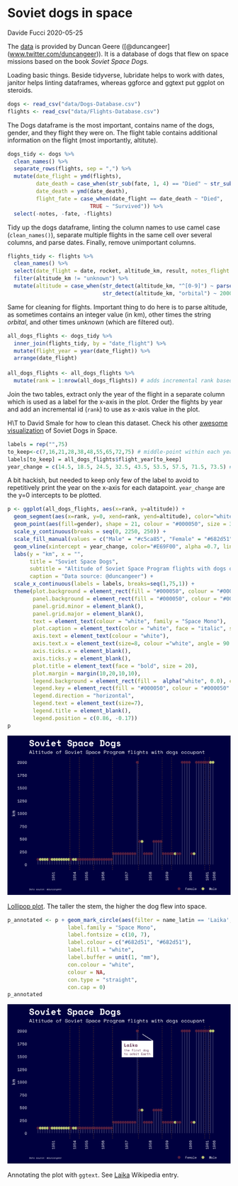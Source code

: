 Soviet dogs in space
================
Davide Fucci
2020-05-25

The
[data](https://airtable.com/universe/expG3z2CFykG1dZsp/sovet-space-dogs)
is provided by Duncan Geere
(\[@duncangeer\](www.twitter.com/duncangeer)). It is a database of dogs
that flew on space missions based on the book *Soviet Space Dogs.*

Loading basic things. Beside tidyverse, lubridate helps to work with
dates, janitor helps linting dataframes, whereas ggforce and ggtext put
ggplot on steroids.

``` r
dogs <- read_csv("data/Dogs-Database.csv")
flights <- read_csv("data/Flights-Database.csv")
```

The Dogs dataframe is the most important, contains name of the dogs,
gender, and they flight they were on. The flight table contains
additional information on the flight (most importantly, altitute).

``` r
dogs_tidy <- dogs %>% 
  clean_names() %>% 
  separate_rows(flights, sep = ",") %>% 
  mutate(date_flight = ymd(flights),
         date_death = case_when(str_sub(fate, 1, 4) == "Died" ~ str_sub(fate, 6, 15)),
         date_death = ymd(date_death),
         flight_fate = case_when(date_flight == date_death ~ "Died",
                          TRUE ~ "Survived")) %>% 
  select(-notes, -fate, -flights)
```

Tidy up the dogs dataframe, linting the column names to use camel case
(`clean_names()`), separate multiple flights in the same cell over
several columns, and parse dates. Finally, remove unimportant columns.

``` r
flights_tidy <- flights %>% 
  clean_names() %>% 
  select(date_flight = date, rocket, altitude_km, result, notes_flight = notes) %>% 
  filter(altitude_km != "unknown") %>% 
  mutate(altitude = case_when(str_detect(altitude_km, "^[0-9]") ~ parse_number(altitude_km), 
                              str_detect(altitude_km, "orbital") ~ 2000))  # 2000 km is the terrestrial orbit altitude according to Wikipedia
```

Same for cleaning for flights. Important thing to do here is to parse
altitude, as sometimes contains an integer value (in km), other times
the string *orbital*, and other times *unknown* (which are filtered
out).

``` r
all_dogs_flights <- dogs_tidy %>% 
  inner_join(flights_tidy, by = "date_flight") %>% 
  mutate(flight_year = year(date_flight)) %>% 
  arrange(date_flight) 
  
all_dogs_flights <- all_dogs_flights %>% 
  mutate(rank = 1:nrow(all_dogs_flights)) # adds incremental rank based on year
```

Join the two tables, extract only the year of the flight in a separate
column which is used as a label for the x-axis in the plot. Order the
flights by year and add an incremental id (`rank`) to use as x-axis
value in the plot.

H\\T to David Smale for how to clean this dataset. Check his other
[awesome
visualization](https://davidsmale.netlify.app/portfolio/soviet-space-dogs-part-2/)
of Soviet Dogs in Space.

``` r
labels = rep("",75) 
to_keep<-c(7,16,21,28,38,48,55,65,72,75) # middle-point within each year range
labels[to_keep] = all_dogs_flights$flight_year[to_keep] 
year_change = c(14.5, 18.5, 24.5, 32.5, 43.5, 53.5, 57.5, 71.5, 73.5) # x-axis value indicating when there is a change in year. For example, there are 14 flights in the first year of data, 4 for the second (14+4=18) and so on.
```

A bit hackish, but needed to keep only few of the label to avoid to
repetitively print the year on the x-axis for each datapoint.
`year_change` are the y=0 intercepts to be plotted.

``` r
p <- ggplot(all_dogs_flights, aes(x=rank, y=altitude)) +
  geom_segment(aes(x=rank, y=0, xend=rank, yend=altitude), color="white", alpha = 0.3) +
  geom_point(aes(fill=gender), shape = 21, colour = "#000050", size = 3, stroke = 0.2) + 
  scale_y_continuous(breaks = seq(0, 2250, 250)) +
  scale_fill_manual(values = c("Male" = "#c5ca85", "Female" = "#682d51")) +
  geom_vline(xintercept = year_change, color="#E69F00", alpha =0.7, linetype="dotted") +
  labs(y = "km", x = "", 
       title = "Soviet Space Dogs",
       subtitle = "Altitude of Soviet Space Program flights with dogs occupant",
       caption = "Data source: @duncangeer") + 
  scale_x_continuous(labels = labels, breaks=seq(1,75,1)) +
  theme(plot.background = element_rect(fill = "#000050", colour = "#000050"),
        panel.background = element_rect(fill = "#000050", colour = "#000050"),
        panel.grid.minor = element_blank(),
        panel.grid.major = element_blank(),
        text = element_text(colour = "white", family = "Space Mono"),
        plot.caption = element_text(color = "white", face = "italic", size = 5, hjust = 0),
        axis.text = element_text(colour = "white"),
        axis.text.x = element_text(size=8, colour ="white", angle = 90 ),
        axis.ticks.x = element_blank(),
        axis.ticks.y = element_blank(),
        plot.title = element_text(face = "bold", size = 20),
        plot.margin = margin(10,20,10,10),
        legend.background = element_rect(fill =  alpha("white", 0.0), colour =  alpha("white", 0.0)),
        legend.key = element_rect(fill = "#000050", colour = "#000050" ),
        legend.direction = "horizontal",
        legend.text = element_text(size=7),
        legend.title = element_blank(),
        legend.position = c(0.86, -0.17))
p
```

![](dogs_files/figure-gfm/unnamed-chunk-6-1.png)<!-- -->

[Lollipop
plot](https://www.r-graph-gallery.com/300-basic-lollipop-plot.html). The
taller the stem, the higher the dog flew into space.

``` r
p_annotated <- p + geom_mark_circle(aes(filter = name_latin == 'Laika', label = 'Laika',description = "the first dog\nto orbit Earth"),
                   label.family = "Space Mono",
                   label.fontsize = c(10, 7),
                   label.colour = c("#682d51", "#682d51"),
                   label.fill = "white",
                   label.buffer = unit(1, "mm"),
                   con.colour = "white",
                   colour = NA,
                   con.type = "straight",
                   con.cap = 0)
p_annotated
```

![](dogs_files/figure-gfm/unnamed-chunk-7-1.png)<!-- -->

Annotating the plot with `ggtext`. See
[Laika](https://en.wikipedia.org/wiki/Laika) Wikipedia entry.
